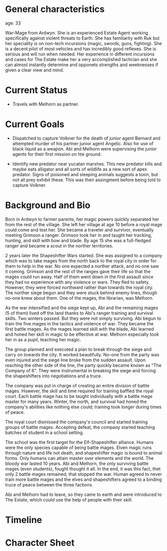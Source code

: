 # General characteristics

age: 33

War-Mage from Ardwyn. She is an experienced Estate Agent working specifically against violent threats to Earth. She has familiarity with Ruk but her speciality is on non-tech incursions (magic, swords, guns, fighting). She is a decent pilot of most vehicles and has incredibly good reflexes. She is serious and will run when needed. Her experience in different incursions and cases for The Estate make her a very accomplished tactician and she can almost instantly determine and opponets strengths and weeknesses if given a clear view and mind.

# Current Status

- Travels with Melhorn as partner.

# Current Goals

- Dispatched to capture Volkner for the death of junior agent Bernard and attempted murder of his partner junior agent Angelic. Also for use of black liquid as a weapon. Abi and Melhorn were supervising the junior agents for their first mission on hte ground.

- Identify new predator near yucatan marshes. This new predator kills and maybe eats alligator and all sorts of wildlife as a new sort of apex predator. Signs of poisoned and sleeping animals suggests a toxin, but not all prey exhibit these. This was their assingment before being told to capture Volkner. 

# Background and Bio

Born in Ardwyn to farmer parents, her magic powers quickly separated her from the rest of the village. She left her village at age 10 before a royal mage could come and test her. She became a traveler and survivor, eventually meeting Grimson a ranger. Grimson took her in and taught her tracking, hunting, and skill with bow and blade. By age 15 she was a full-fledged ranger and became a scout in the norther territories.


2 years later the Shapeshifter Wars started. She was assigned to a company which was to take mages from the north back to the royal city in order for them to help in the war. No one expected a norther attack, and no one saw it coming. Grimson and the rest of the ranges gave their life so that the mages could run away. Half of them went down in the first assault since they had no experience with any violence or wars. They fled to safety. However, they were forced northward rather than towards the royal city. The norther siege begun and they were stuck behind enemy lines, though no-one knew about them. One of the mages, the librarian, was Melhorn.


As the war intensified and the siege kept up, Abi and the remaining mages (5 of them) lived off the land thanks to Abi's ranger training and survival skills. Two winters passed. But they were not simply surviving. Abi begun to train the five mages in the tactics and violence of war. They became the first battle mages. As the mages learned skill with the blade, Abi learned and honed her skill in magic to be effective at war. Melhorn especially took her in as a pupil, teaching her magic.


The group planned and executed a plan to break through the siege and carry on towards the city. It worked beautifully. No-one from the party was even injured and the siege line broke from the sudden assault.  Upon reaching the other side of the line, the party quickly became known as "The Company of 6". They were instrumental in breaking the siege and forcing the shapeshifters into negotiations and a truce.


The company was put in charge of creating an entire division of battle mages. However, the skill and time required for training baffled the royal court. Each battle mage has to be taught individually with a battle mage master for many years. Winter, the north, and survival had honed the company's abilities like nothing else could; training took longer during times of peace.


The royal court dismissed the company's council and started training groups of battle mages. Accepting defeat, the company started teaching batches of student in a school setting.


The school was the first target for the Elf-Shapeshifter alliance. Humans were the only species capable of being battle mages. Elven magic runs through nature and life not death, and shapeshifter magic is bound to animal forms. Only humans can attain master over elements and the world. The bloody war lasted 10 years. Abi and Melhorn, the only surviving battle mages (even students), fought thought it all. In the end, it was this fact, thet only 2 battle mages remained, that stopped the war. Human agreed to never train more battle mages and the elves and shapeshifters agreed to a binding truce of peace between the three factions.


Abi and Melhorn had to leave, so they came to earth and were introduced to The Estate, which could use the help of people with their skill.

# Timeline


# Character Sheet
